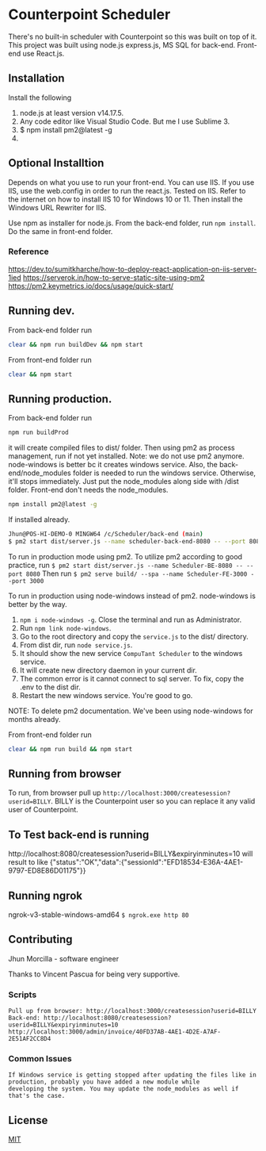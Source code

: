 # Counterpoint Scheduler

There's no built-in scheduler with Counterpoint so this was built on top of it. This project was built using node.js express.js, MS SQL for back-end. Front-end use React.js.

## Installation

Install the following
1. node.js at least version v14.17.5.
2. Any code editor like Visual Studio Code. But me I use Sublime 3.
3. $ npm install pm2@latest -g
4. 

## Optional Installtion
Depends on what you use to run your front-end. You can use IIS. If you use IIS, use the web.config in order to run the react.js.
Tested on IIS. Refer to the internet on how to install IIS 10 for Windows 10 or 11. Then install the Windows URL Rewriter for IIS.

Use npm as installer for node.js. From the back-end folder, run `npm install`. Do the same in front-end folder.

### Reference
https://dev.to/sumitkharche/how-to-deploy-react-application-on-iis-server-1ied
https://serverok.in/how-to-serve-static-site-using-pm2
https://pm2.keymetrics.io/docs/usage/quick-start/




## Running dev.
From back-end folder run

```bash
clear && npm run buildDev && npm start
```
From front-end folder run
```bash
clear && npm start
```

## Running production.
From back-end folder run

```bash
npm run buildProd
```
it will create compiled files to dist/ folder.
Then using pm2 as process management, run if not yet installed.
Note: we do not use pm2 anymore. node-windows is better bc it creates windows service.
	Also, the back-end/node_modules folder is needed to run the windows service. Otherwise, it'll stops immediately.
	Just put the node_modules along side with /dist folder.
	Front-end don't needs the node_modules.
```bash
npm install pm2@latest -g
```
If installed already.
```bash
Jhun@POS-HI-DEMO-0 MINGW64 /c/Scheduler/back-end (main)
$ pm2 start dist/server.js --name scheduler-back-end-8080 -- --port 8080
```

To run in production mode using pm2.
To utilize pm2 according to good practice, run `$ pm2 start dist/server.js --name Scheduler-BE-8080 -- --port 8080`
Then run `$ pm2 serve build/ --spa --name Scheduler-FE-3000 --port 3000`


To run in production using node-windows instead of pm2. node-windows is better by the way.
1. `npm i node-windows -g`. Close the terminal and run as Administrator.
2. Run `npm link node-windows`.
3. Go to the root directory and copy the `service.js` to the dist/ directory.
4. From dist dir, run `node service.js`.
5. It should show the new service `CompuTant Scheduler` to the windows service.
6. It will create new directory daemon in your current dir.
7. The common error is it cannot connect to sql server. To fix, copy the .env to the dist dir.
8. Restart the new windows service. You're good to go. 


NOTE: To delete pm2 documentation. We've been using node-windows for months already.


From front-end folder run
```bash
clear && npm run build && npm start
```

## Running from browser
To run, from browser pull up `http://localhost:3000/createsession?userid=BILLY`. BILLY is the Counterpoint user so you can replace it any valid user of Counterpoint.

## To Test back-end is running
http://localhost:8080/createsession?userid=BILLY&expiryinminutes=10 will result to like
	{"status":"OK","data":{"sessionId":"EFD18534-E36A-4AE1-9797-ED8E86D01175"}}

## Running ngrok
ngrok-v3-stable-windows-amd64
`$ ngrok.exe http 80`

## Contributing

Jhun Morcilla - software engineer

Thanks to Vincent Pascua for being very supportive.

### Scripts
```
Pull up from browser: http://localhost:3000/createsession?userid=BILLY
Back-end: http://localhost:8080/createsession?userid=BILLY&expiryinminutes=10
http://localhost:3000/admin/invoice/40FD37AB-4AE1-4D2E-A7AF-2E51AF2CC8D4
```

### Common Issues
```
If Windows service is getting stopped after updating the files like in production, probably you have added a new module while
developing the system. You may update the node_modules as well if that's the case.
```

## License

[MIT](https://choosealicense.com/licenses/mit/)